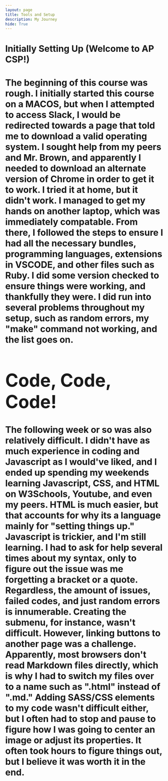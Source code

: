 ```yaml
--- 
layout: page
title: Tools and Setup 
description: My Journey
hide: True
--- 
```


<html lang="en">
<head>
    <meta charset="UTF-8">
    <meta name="viewport" content="width=device-width, initial-scale=1.0">
    <style>
    </style>

<body>
    <div>
        <h1>Initially Setting Up (Welcome to AP CSP!)<h1>
        <p>The beginning of this course was rough. I initially started this course on a MACOS, but when I attempted to access Slack,  I would be redirected towards a page that told me to download a valid operating system. I sought help from my peers and Mr. Brown, and apparently I needed to download an alternate version of Chrome in order to get it to work. I tried it at home, but it didn't work. I managed to get my hands on another laptop, which was immediately compatable. From there, I followed the steps to ensure I had all the necessary bundles, programming languages, extensions in VSCODE, and other files such as Ruby. I did some version checked to ensure things were working, and thankfully they were. I did run into several problems throughout my setup, such as random errors, my "make" command not working, and the list goes on.
        <div id="code">
        <h1>Code, Code, Code!</h1>
        <p>The following week or so was also relatively difficult. I didn't have as much experience in coding and Javascript as I would've liked, and I ended up spending my weekends learning Javascript, CSS, and HTML on W3Schools, Youtube, and even my peers. HTML is much easier, but that accounts for why its a language mainly for "setting things up." Javascript is trickier, and I'm still learning. I had to ask for help several times about my syntax, only to figure out the issue was me forgetting a bracket or a quote. Regardless, the amount of issues, failed codes, and just random errors is innumerable. Creating the submenu, for instance, wasn't difficult. However, linking buttons to another page was a challenge. Apparently, most browsers don't read Markdown files directly, which is why I had to switch my files over to a name such as ".html" instead of ".md." Adding SASS/CSS elements to my code wasn't difficult either, but I often had to stop and pause to figure how I was going to center an image or adjust its properties. It often took hours to figure things out, but I believe it was worth it in the end.
        </div>
    </div>
 <script>
        var family = document.getElementById('family')
            types.style.marginBottom ='20px'
        var passions = document.getElementById('passions')
            types.style.marginBottom ='20px'
       
    </script>
</body>
</html>
